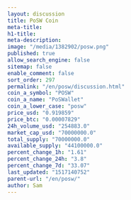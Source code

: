 ```yaml
---
layout: discussion
title: PoSW Coin
meta-title: 
h1-title: 
meta-description: 
image: "/media/1382902/posw.png"
published: true
allow_search_engine: false
sitemap: false
enable_comment: false
sort_order: 297
permalink: "/en/posw/discussion.html"
coin_a_symbol: "POSW"
coin_a_name: "PoSWallet"
coin_a_lower_case: "posw"
price_usd: "0.919859"
price_btc: "0.00007829"
24h_volume_usd: "254883.0"
market_cap_usd: "70000000.0"
total_supply: "70000000.0"
available_supply: "44100000.0"
percent_change_1h: "1.61"
percent_change_24h: "3.8"
percent_change_7d: "33.07"
last_updated: "1517140752"
parent-url: "/en/posw/"
author: Sam
---
```


